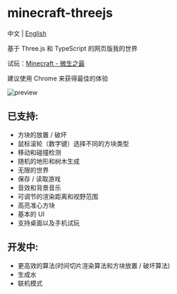 # minecraft-threejs

中文 | [English](https://github.com/1748326225/minecraft)

基于 Three.js 和 TypeScript 的网页版我的世界

试玩：[Minecraft - 微生之最](https://minecraft.bbixb.top/)

建议使用 Chrome 来获得最佳的体验

![preview](https://user-images.githubusercontent.com/88306344/154383952-9b33bad4-eebb-4a98-a12e-f5f137422d06.gif)

## 已支持:

- 方块的放置 / 破坏
- 鼠标滚轮（数字键）选择不同的方块类型
- 移动和碰撞检测
- 随机的地形和树木生成
- 无限的世界
- 保存 / 读取游戏
- 音效和背景音乐
- 可调节的渲染距离和视野范围
- 高亮准心方块
- 基本的 UI
- 支持桌面以及手机试玩

## 开发中:

- 更高效的算法(时间切片渲染算法和方块放置 / 破坏算法)
- 生成水
- 联机模式
